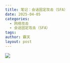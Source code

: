 ```yaml
---
title: 笔记：会话固定攻击（SFA）
date: 2025-04-05
categories:
  - 网络攻击
  - 会话固定攻击（SFA）
tags: 
author: 霸天
layout: post
---
```

![](image-20250405165923992.png)
